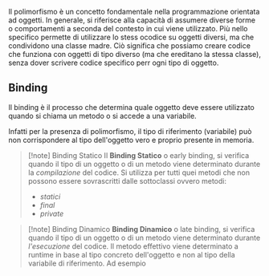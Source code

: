 Il polimorfismo è un concetto fondamentale nella programmazione orientata ad oggetti.
In generale, si riferisce alla capacità di assumere diverse forme o comportamenti a seconda del contesto in cui viene utilizzato.
Più nello specifico permette di utilizzare lo stess ocodice su oggetti diversi, ma che condividono una classe madre. Ciò significa che possiamo creare codice che funziona con oggetti di tipo diverso (ma che ereditano la stessa classe), senza dover scrivere codice specifico perr ogni tipo di oggetto.

## Binding
Il binding è il processo che determina quale oggetto deve essere utilizzato quando si chiama un metodo o si accede a una variabile.

Infatti per la presenza di polimorfismo, il tipo di riferimento (variabile) può non corrispondere al tipo dell'oggetto vero e proprio presente in memoria.

>[!note] Binding Statico
>Il **Binding Statico** o early binding, si verifica quando il tipo di un oggetto o di un metodo viene determinato durante la *compilazione* del codice.
>Si utilizza per tutti quei metodi che non possono essere sovrascritti dalle sottoclassi ovvero metodi:
>- *statici*
>- *final*
>- *private*

>[!note] Binding Dinamico
>**Binding Dinamico** o late binding, si verifica quando il tipo di un oggetto o di un metodo viene determinato durante *l'esecuzione* del codice.
>Il metodo effettivo viene determinato a runtime in base al tipo concreto dell'oggetto e non al tipo della variabile di riferimento.
>Ad esempio
